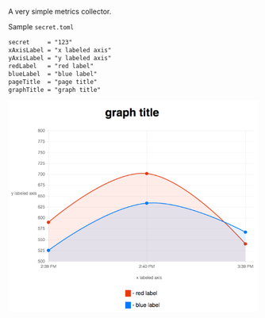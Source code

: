 A very simple metrics collector.

Sample `secret.toml`

```
secret     = "123"
xAxisLabel = "x labeled axis"
yAxisLabel = "y labeled axis"
redLabel   = "red label"
blueLabel  = "blue label"
pageTitle  = "page title"
graphTitle = "graph title"
```

![](example.png)
